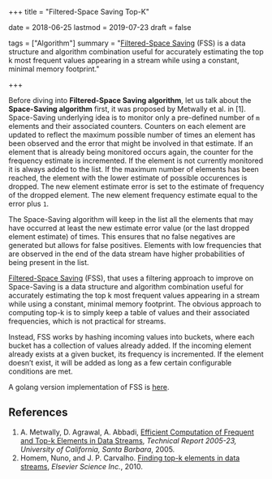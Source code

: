 +++
title = "Filtered-Space Saving Top-K"

date = 2018-06-25
lastmod = 2019-07-23
draft = false

tags = ["Algorithm"]
summary = "[Filtered-Space Saving](http://www.l2f.inesc-id.pt/~fmmb/wiki/uploads/Work/dict.refd.pdf) (FSS) is a data structure and algorithm combination useful for accurately estimating the top k most frequent values appearing in a stream while using a constant, minimal memory footprint."

+++

Before diving into **Filtered-Space Saving algorithm**, let us talk about the **Space-Saving algorithm** first, it was proposed by Metwally et al. in [1]. Space-Saving underlying idea is to monitor only a pre-defined number of `m` elements and their associated counters. Counters on each element are updated to reflect the maximum possible number of times an element has been observed and the error that might be involved in that estimate. If an element that is already being monitored occurs again, the counter for the frequency estimate is incremented. If the element is not currently monitored it is always added to the list. If the maximum number of elements has been reached, the element with the lower estimate of possible occurences is dropped. The new element estimate error is set to the estimate of frequency of the dropped element. The new element frequency estimate equal to the error plus `1`.

The Space-Saving algorithm will keep in the list all the elements that may have occurred at least the new estimate error value (or the last dropped element estimate) of times. This ensures that no false negatives are generated but allows for false positives. Elements with low frequencies that are observed in the end of the data stream have higher probabilities of being present in the list.

[Filtered-Space Saving](http://www.l2f.inesc-id.pt/~fmmb/wiki/uploads/Work/dict.refd.pdf) (FSS), that uses a filtering approach to improve on Space-Saving is a data structure and algorithm combination useful for accurately estimating the top k most frequent values appearing in a stream while using a constant, minimal memory footprint. The obvious approach to computing top-k is to simply keep a table of values and their associated frequencies, which is not practical for streams.

Instead, FSS works by hashing incoming values into buckets, where each bucket has a collection of values already added. If the incoming element already exists at a given bucket, its frequency is incremented. If the element doesn’t exist, it will be added as long as a few certain configurable conditions are met.

A golang version implementation of FSS is [here](https://github.com/liuzl/topk).

## References

1. A. Metwally, D. Agrawal, A. Abbadi, [Efficient Computation of Frequent and Top-k Elements in Data Streams](http://www.cse.ust.hk/~raywong/comp5331/References/EfficientComputationOfFrequentAndTop-kElementsInDataStreams.pdf), *Technical Report 2005-23, University of
California, Santa Barbara*, 2005.
2. Homem, Nuno, and J. P. Carvalho. [Finding top-k elements in data streams](http://www.l2f.inesc-id.pt/~fmmb/wiki/uploads/Work/dict.refd.pdf), *Elsevier Science Inc.*, 2010.
